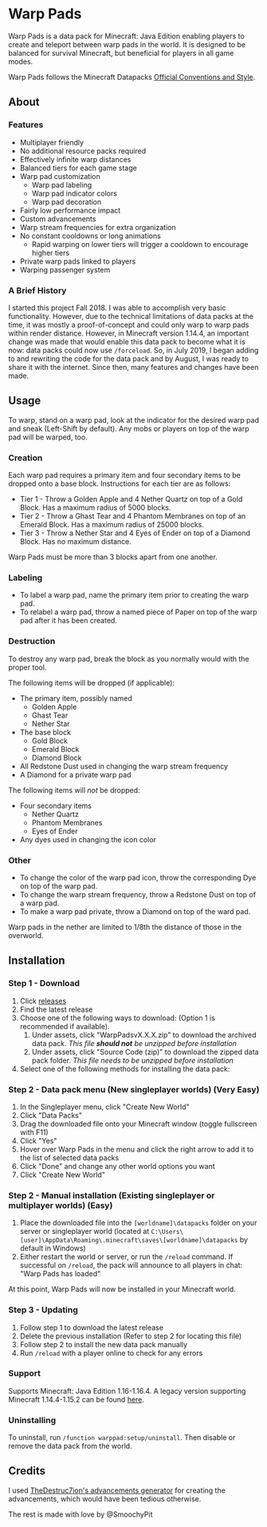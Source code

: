 # Warp Pads

Warp Pads is a data pack for Minecraft: Java Edition enabling players to create and teleport between warp pads in the world. It is designed to be balanced for survival Minecraft, but beneficial for players in all game modes.

Warp Pads follows the Minecraft Datapacks [Official Conventions and Style](https://mc-datapacks.github.io/en/).

## About

### Features

* Multiplayer friendly
* No additional resource packs required
* Effectively infinite warp distances
* Balanced tiers for each game stage
* Warp pad customization
    * Warp pad labeling
    * Warp pad indicator colors
    * Warp pad decoration
* Fairly low performance impact
* Custom advancements
* Warp stream frequencies for extra organization
* No constant cooldowns or long animations
    * Rapid warping on lower tiers will trigger a cooldown to encourage higher tiers
* Private warp pads linked to players
* Warping passenger system

### A Brief History

I started this project Fall 2018. I was able to accomplish very basic functionality. However, due to the technical limitations of data packs at the time, it was mostly a proof-of-concept and could only warp to warp pads within render distance. However, in Minecraft version 1.14.4, an important change was made that would enable this data pack to become what it is now: data packs could now use `/forceload`. So, in July 2019, I began adding to and rewriting the code for the data pack and by August, I was ready to share it with the internet. Since then, many features and changes have been made.

## Usage

To warp, stand on a warp pad, look at the indicator for the desired warp pad and sneak (Left-Shift by default). Any mobs or players on top of the warp pad will be warped, too.

### Creation

Each warp pad requires a primary item and four secondary items to be dropped onto a base block. Instructions for each tier are as follows:
* Tier 1 - Throw a Golden Apple and 4 Nether Quartz on top of a Gold Block. Has a maximum radius of 5000 blocks.
* Tier 2 - Throw a Ghast Tear and 4 Phantom Membranes on top of an Emerald Block. Has a maximum radius of 25000 blocks.
* Tier 3 - Throw a Nether Star and 4 Eyes of Ender on top of a Diamond Block. Has no maximum distance.

Warp Pads must be more than 3 blocks apart from one another.

### Labeling 

* To label a warp pad, name the primary item prior to creating the warp pad.
* To relabel a warp pad, throw a named piece of Paper on top of the warp pad after it has been created.

### Destruction

To destroy any warp pad, break the block as you normally would with the proper tool.

The following items will be dropped (if applicable):
* The primary item, possibly named
    * Golden Apple
    * Ghast Tear
    * Nether Star
* The base block
    * Gold Block
    * Emerald Block
    * Diamond Block
* All Redstone Dust used in changing the warp stream frequency
* A Diamond for a private warp pad

The following items will *not* be dropped:
* Four secondary items
    * Nether Quartz
    * Phantom Membranes
    * Eyes of Ender
* Any dyes used in changing the icon color

### Other

* To change the color of the warp pad icon, throw the corresponding Dye on top of the warp pad.
* To change the warp stream frequency, throw a Redstone Dust on top of a warp pad.
* To make a warp pad private, throw a Diamond on top of the ward pad.

Warp pads in the nether are limited to 1/8th the distance of those in the overworld.

## Installation
### Step 1 - Download

1. Click [releases](https://github.com/SmoochyPit/Warp-Pads/releases)
2. Find the latest release
3. Choose one of the following ways to download: (Option 1 is recommended if available).
    1. Under assets, click "WarpPadsvX.X.X.zip" to download the archived data pack. *This file **should not** be unzipped before installation*
    2. Under assets, click "Source Code (zip)" to download the zipped data pack folder. *This file needs to be unzipped before installation*
4. Select one of the following methods for installing the data pack:

### Step 2 - Data pack menu (New singleplayer worlds) (Very Easy)

1. In the Singleplayer menu, click "Create New World"
2. Click "Data Packs"
3. Drag the downloaded file onto your Minecraft window (toggle fullscreen with F11)
4. Click "Yes"
5. Hover over Warp Pads in the menu and click the right arrow to add it to the list of selected data packs
6. Click "Done" and change any other world options you want
7. Click "Create New World"

### Step 2 - Manual installation (Existing singleplayer or multiplayer worlds) (Easy)

1. Place the downloaded file into the `[worldname]\datapacks` folder on your server or singleplayer world (located at `C:\Users\[user]\AppData\Roaming\.minecraft\saves\[worldname]\datapacks` by default in Windows)
2. Either restart the world or server, or run the `/reload` command. If successful on `/reload`, the pack will announce to all players in chat: "Warp Pads has loaded"

At this point, Warp Pads will now be installed in your Minecraft world.

### Step 3 - Updating

1. Follow step 1 to download the latest release
2. Delete the previous installation (Refer to step 2 for locating this file)
3. Follow step 2 to install the new data pack manually
4. Run `/reload` with a player online to check for any errors

### Support

Supports Minecraft: Java Edition 1.16-1.16.4. A legacy version supporting Minecraft 1.14.4-1.15.2 can be found [here](https://github.com/SmoochyPit/Warp-Pads/tree/legacy).

### Uninstalling

To uninstall, run `/function warppad:setup/uninstall`. Then disable or remove the data pack from the world.

## Credits

I used [TheDestruc7ion's advancements generator](https://advancements.thedestruc7i0n.ca/) for creating the advancements, which would have been tedious otherwise.

The rest is made with love by @SmoochyPit
